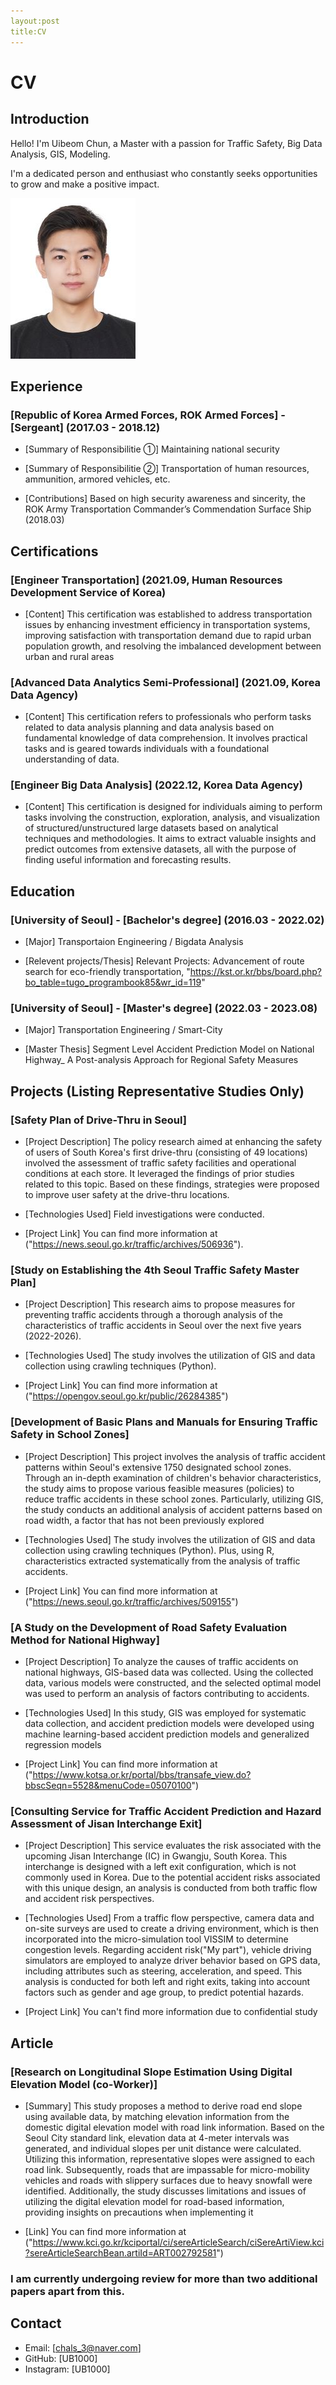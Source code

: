 ```yaml
---
layout:post
title:CV
---
```

# CV


## Introduction
Hello! I'm Uibeom Chun, a Master with a passion for Traffic Safety, Big Data Analysis, GIS, Modeling. 

I'm a dedicated person and enthusiast who constantly seeks opportunities to grow and make a positive impact.

![Image](/UFD08247-1_new.jpg)
## Experience

### [Republic of Korea Armed Forces, ROK Armed Forces] - [Sergeant] (2017.03 - 2018.12)
- [Summary of Responsibilitie ①] 
  Maintaining national security
- [Summary of Responsibilitie ②]
  Transportation of human resources, ammunition, armored vehicles, etc.
  
- [Contributions]
  Based on high security awareness and sincerity, the ROK Army Transportation Commander’s Commendation Surface Ship (2018.03)


## Certifications

### [Engineer Transportation] (2021.09, Human Resources Development Service of Korea)
- [Content]
  This certification was established to address transportation issues by enhancing investment efficiency in transportation systems, improving satisfaction with transportation demand due to rapid urban population growth, and resolving the imbalanced development between urban and rural areas

### [Advanced Data Analytics Semi-Professional] (2021.09, Korea Data Agency)
- [Content]
  This certification refers to professionals who perform tasks related to data analysis planning and data analysis based on fundamental knowledge of data comprehension. It involves practical tasks and is geared towards individuals with a foundational understanding of data.

### [Engineer Big Data Analysis] (2022.12, Korea Data Agency)
- [Content]
  This certification is designed for individuals aiming to perform tasks involving the construction, exploration, analysis, and visualization of structured/unstructured large datasets based on analytical techniques and methodologies. It aims to extract valuable insights and predict outcomes from extensive datasets, all with the purpose of finding useful information and forecasting results.


## Education

### [University of Seoul] - [Bachelor's degree] (2016.03 - 2022.02)
- [Major]
  Transportaion Engineering / Bigdata Analysis
  
- [Relevent projects/Thesis]
  Relevant Projects: Advancement of route search for eco-friendly transportation, 
  "https://kst.or.kr/bbs/board.php?bo_table=tugo_programbook85&wr_id=119"

### [University of Seoul] - [Master's degree] (2022.03 - 2023.08)
- [Major]
  Transportation Engineering / Smart-City
  
- [Master Thesis]
  Segment Level Accident Prediction Model on National Highway_ A Post-analysis Approach for Regional Safety Measures


## Projects (Listing Representative Studies Only)

### [Safety Plan of Drive-Thru in Seoul]
- [Project Description]
  The policy research aimed at enhancing the safety of users of South Korea's first drive-thru (consisting of 49 locations) involved the assessment of traffic safety facilities and operational conditions at each store. It leveraged the findings of prior studies related to this topic. Based on these findings, strategies were proposed to improve user safety at the drive-thru locations.
  
- [Technologies Used]
  Field investigations were conducted.
  
- [Project Link]
  You can find more information at ("https://news.seoul.go.kr/traffic/archives/506936").

### [Study on Establishing the 4th Seoul Traffic Safety Master Plan]
- [Project Description]
  This research aims to propose measures for preventing traffic accidents through a thorough analysis of the characteristics of traffic accidents in Seoul over the next five years (2022-2026).
  
- [Technologies Used]
  The study involves the utilization of GIS and data collection using crawling techniques (Python).
  
- [Project Link]
  You can find more information at ("https://opengov.seoul.go.kr/public/26284385")

### [Development of Basic Plans and Manuals for Ensuring Traffic Safety in School Zones]
- [Project Description]
 This project involves the analysis of traffic accident patterns within Seoul's extensive 1750 designated school zones. Through an in-depth examination of children's behavior characteristics, the study aims to propose various feasible measures (policies) to reduce traffic accidents in these school zones. Particularly, utilizing GIS, the study conducts an additional analysis of accident patterns based on road width, a factor that has not been previously explored

- [Technologies Used]
  The study involves the utilization of GIS and data collection using crawling techniques (Python).
  Plus, using R, characteristics extracted systematically from the analysis of traffic accidents.
  
- [Project Link]
  You can find more information at ("https://news.seoul.go.kr/traffic/archives/509155")

### [A Study on the Development of Road Safety Evaluation Method for National Highway]
- [Project Description]
 To analyze the causes of traffic accidents on national highways, GIS-based data was collected. Using the collected data, various models were constructed, and the selected optimal model was used to perform an analysis of factors contributing to accidents.

- [Technologies Used]
  In this study, GIS was employed for systematic data collection, and accident prediction models were developed using machine learning-based accident prediction models and generalized regression models
  
- [Project Link]
  You can find more information at ("https://www.kotsa.or.kr/portal/bbs/transafe_view.do?bbscSeqn=5528&menuCode=05070100")

### [Consulting Service for Traffic Accident Prediction and Hazard Assessment of Jisan Interchange Exit]
- [Project Description]
 This service evaluates the risk associated with the upcoming Jisan Interchange (IC) in Gwangju, South Korea. This interchange is designed with a left exit configuration, which is not commonly used in Korea. Due to the potential accident risks associated with this unique design, an analysis is conducted from both traffic flow and accident risk perspectives.

- [Technologies Used]
 From a traffic flow perspective, camera data and on-site surveys are used to create a driving environment, which is then incorporated into the micro-simulation tool VISSIM to determine congestion levels. Regarding accident risk("My part"), vehicle driving simulators are employed to analyze driver behavior based on GPS data, including attributes such as steering, acceleration, and speed. This analysis is conducted for both left and right exits, taking into account factors such as gender and age group, to predict potential hazards.

- [Project Link]
  You can't find more information due to confidential study


## Article

### [Research on Longitudinal Slope Estimation Using Digital Elevation Model (co-Worker)]
- [Summary] 
  This study proposes a method to derive road end slope using available data, by matching elevation information from the domestic digital elevation model with road link information. Based on the Seoul City standard link, elevation data at 4-meter intervals was generated, and individual slopes per unit distance were calculated. Utilizing this information, representative slopes were assigned to each road link. Subsequently, roads that are impassable for micro-mobility vehicles and roads with slippery surfaces due to heavy snowfall were identified. Additionally, the study discusses limitations and issues of utilizing the digital elevation model for road-based information, providing insights on precautions when implementing it

- [Link]
  You can find more information at ("https://www.kci.go.kr/kciportal/ci/sereArticleSearch/ciSereArtiView.kci?sereArticleSearchBean.artiId=ART002792581")

### I am currently undergoing review for more than two additional papers apart from this.
  
## Contact
- Email: [chals_3@naver.com]
- GitHub: [UB1000]
- Instagram: [UB1000]
